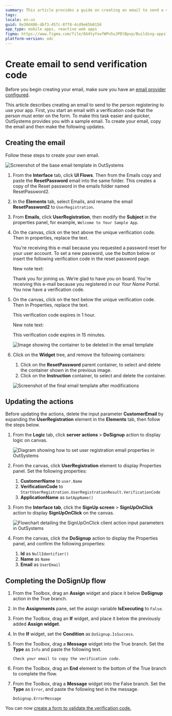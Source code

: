 ```yaml
---
summary: This article provides a guide on creating an email to send a verification code using OutSystems Developer Cloud (ODC).
tags:
locale: en-us
guid: 8e30d486-dbf3-457c-87f8-4cd9e65b0156
app_type: mobile apps, reactive web apps
figma: https://www.figma.com/file/6G4tyYswfWPn5uJPDlBpvp/Building-apps?type=design&node-id=3208%3A22069&t=ZwHw8hXeFhwYsO5V-1
platform-version: odc
---
```

# Create email to send verification code

<div class="info" markdown="1">

Before you begin creating your email, make sure you have an [email provider configured](../../../manage-platform-app-lifecycle/configure-emails.md).

</div>

This article describes creating an email to send to the person registering to use your app. First, you start an email with a verification code that the person must enter on the form. To make this task easier and quicker, OutSystems provides you with a sample email. To create your email, copy the email and then make the following updates.

## Creating the email

Follow these steps to create your own email.

![Screenshot of the base email template in OutSystems](images/email-screen-odcs.png "Base Email Screen")

1. From the **Interface** tab, click **UI Flows**. Then from the Emails copy and paste the **ResetPassword** email into the same folder. This creates a copy of the Reset password in the emails folder named ResetPassword2.
1. In the **Elements** tab, select Emails, and rename the email **ResetPassword2** to `UserRegistration`.
1. From **Emails**, click **UserRegistration**, then modify the **Subject** in the properties panel, for example, `Welcome to Your Sample App`.
1. On the canvas, click on the text above the unique verification code. Then in properties, replace the text.

    <div class="info" markdown="1">

    You're receiving this e-mail because you requested a password reset for your user account. To set a new password, use the button below or insert the following verification code in the reset password page.
    
    </div>

    New note text:

    <div class="info" markdown="1">

    Thank you for joining us. We’re glad to have you on board. You're receiving this e-mail because you registered in our _Your Name_ Portal. You now have a verification code.
    
    </div>

1. On the canvas, click on the text below the unique verification code. Then in Properties, replace the text.
    
    <div class="info" markdown="1">

    This verification code expires in 1 hour.

    </div>
    
    New note text:

    <div class="info" markdown="1">

    This verification code expires in 15 minutes.

    </div>

    ![Image showing the container to be deleted in the email template](images/delete-password-container.png "Delete Password Container")

1. Click on the **Widget** tree, and remove the following containers:
   1. Click on the **ResetPassword** parent container, to select and delete the container shown in the previous image.
   1. Click on the **Instruction** container, to select and delete the container.

    ![Screenshot of the final email template after modifications](images/final_result-odcs.png "Email Final Result")

## Updating the actions

Before updating the actions, delete the input parameter **CustomerEmail** by expanding the **UserRegistration** element in the **Elements** tab, then follow the steps below.

1. From the **Logic** tab, click **server actions** > **DoSignup** action to display logic on canvas.

    ![Diagram showing how to set user registration email properties in OutSystems](images/user-registration-variables-odcs.png "User Registration Variables")

1. From the canvas, click **UserRegistration** element to display Properties panel. Set the following properties:

    1. **CustomerName** to `user.Name`
    1. **VerificationCode** to `StartUserRegistration.UserRegistrationResult.VerificationCode`
    1. **ApplicationName** as `GetAppName()`

1. From the **Interface tab**, click  the **SignUp screen** > **SignUpOnClick** action to display **SignUpOnClick** on the canvas.
 
    ![Flowchart detailing the SignUpOnClick client action input parameters in OutSystems](images/signup-dosignup-input-parameters-odcs.png "SignUp OnClick Client Action")

1. From the canvas, click the **DoSignup** action to display the Properties panel, and confirm the following properties:

      1. **Id** as `NullIdentifier()`
      1. **Name** as `Name`
      1. **Email** as `UserEmail`

## Completing the DoSignUp flow

1. From the Toolbox, drag an **Assign** widget and place it below **DoSignup** action in the True branch.

1. In the **Assignments** pane, set the assign variable **IsExecuting** to `False`.

1. From the Toolbox, drag an **If** widget, and place it below the previously added **Assign widget**.

1. In the **If** widget, set the **Condition** as `DoSignup.IsSuccess`.

1. From the Toolbox, drag a **Message** widget into the True branch. Set the **Type** as `Info` and paste the following text.

    `Check your email to copy the verification code.`

1. From the Toolbox, drag an **End** element to the bottom of the True branch to complete the flow.

1. From the Toolbox, drag a **Message** widget into the False branch. Set the **Type** as `Error`, and paste the following text in the message.

    `DoSignup.ErrorMessage`

You can now [create a form to validate the verification code.](create-validation-form.md)

